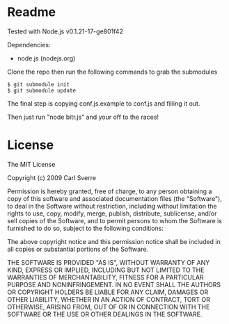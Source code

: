 Readme
======

Tested with 
Node.js v0.1.21-17-ge801f42

Dependencies:
  
  * node.js (nodejs.org)

Clone the repo then run the following commands to grab the submodules

	$ git submodule init
	$ git submodule update

The final step is copying conf.js.example to conf.js and filling it out.

Then just run "node bitr.js" and your off to the races!

License
=======

The MIT License

Copyright (c) 2009 Carl Sverre

Permission is hereby granted, free of charge, to any person obtaining a copy
of this software and associated documentation files (the "Software"), to deal
in the Software without restriction, including without limitation the rights
to use, copy, modify, merge, publish, distribute, sublicense, and/or sell
copies of the Software, and to permit persons to whom the Software is
furnished to do so, subject to the following conditions:

The above copyright notice and this permission notice shall be included in
all copies or substantial portions of the Software.

THE SOFTWARE IS PROVIDED "AS IS", WITHOUT WARRANTY OF ANY KIND, EXPRESS OR
IMPLIED, INCLUDING BUT NOT LIMITED TO THE WARRANTIES OF MERCHANTABILITY,
FITNESS FOR A PARTICULAR PURPOSE AND NONINFRINGEMENT. IN NO EVENT SHALL THE
AUTHORS OR COPYRIGHT HOLDERS BE LIABLE FOR ANY CLAIM, DAMAGES OR OTHER
LIABILITY, WHETHER IN AN ACTION OF CONTRACT, TORT OR OTHERWISE, ARISING FROM,
OUT OF OR IN CONNECTION WITH THE SOFTWARE OR THE USE OR OTHER DEALINGS IN
THE SOFTWARE.
